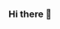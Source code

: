 ### Hi there 👋

<!--
**beyzakulakli/beyzakulakli** is a ✨ _special_ ✨ repository because its `README.md` (this file) appears on your GitHub profile.

[![Instagram Badge](https://img.shields.io/badge/-Instagram-C13584?style=flat-quare&labelColor=C13584&logo=instagram&logoColor=white&link=link)](https://www.instagram.com/beyza_kulakli/) 

![Github stats 1](https://github-readme-stats.vercel.app/api?username=beyzakulakli&show_icons=true&theme=gradient) 
![Github stats 2](https://github-readme-stats.vercel.app/api?username=beyzakulakli&show_icons=true&theme=radical)


